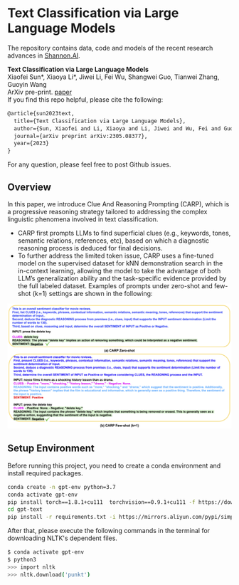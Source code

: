 # Text Classification via Large Language Models

The repository contains data, code and models of the recent research advances in [Shannon.AI](http://www.shannonai.com). 

**Text Classification via Large Language Models** <br>
Xiaofei Sun*, Xiaoya Li*, Jiwei Li, Fei Wu, Shangwei Guo, Tianwei Zhang, Guoyin Wang<br>
ArXiv pre-print. [paper](https://arxiv.org/abs/2305.08377)<br>
If you find this repo helpful, please cite the following:
```latex
@article{sun2023text,
  title={Text Classification via Large Language Models},
  author={Sun, Xiaofei and Li, Xiaoya and Li, Jiwei and Wu, Fei and Guo, Shangwei and Zhang, Tianwei and Wang, Guoyin},
  journal={arXiv preprint arXiv:2305.08377},
  year={2023}
}
```
For any question, please feel free to post Github issues. <br>

## Overview 

In this paper, we introduce Clue And Reasoning Prompting (CARP), which is a progressive reasoning strategy tailored to addressing the complex linguistic phenomena involved in text classification.
* CARP first prompts LLMs to find superficial clues (e.g., keywords, tones, semantic relations, references, etc), based on which a diagnostic reasoning process is deduced for final decisions. 
* To further address the limited token issue, CARP uses a fine-tuned model on the supervised dataset for kNN demonstration search in the in-context learning, allowing the model to take the advantage of both LLM’s generalization ability and the task-specific evidence provided by the full labeled dataset.
Examples of prompts under zero-shot and few-shot (k=1) settings are shown in the following: <br>

<div align="center">
  <img src="files/carp_prompts.png" width="800">
</div>


## Setup Environment

Before running this project, you need to create a conda environment and install required packages. <br>

```bash 
conda create -n gpt-env python=3.7
conda activate gpt-env
pip install torch==1.8.1+cu111  torchvision==0.9.1+cu111 -f https://download.pytorch.org/whl/torch_stable.html
cd gpt-text
pip install -r requirements.txt -i https://mirrors.aliyun.com/pypi/simple/
```

After that, please execute the following commands in the terminal for downloading NLTK's dependent files.

```bash 
$ conda activate gpt-env
$ python3 
>>> import nltk
>>> nltk.download('punkt')
```

### 